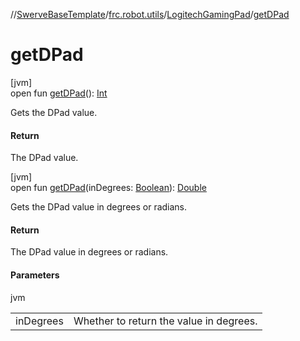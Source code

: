 //[SwerveBaseTemplate](../../../index.md)/[frc.robot.utils](../index.md)/[LogitechGamingPad](index.md)/[getDPad](get-d-pad.md)

# getDPad

[jvm]\
open fun [getDPad](get-d-pad.md)(): [Int](https://kotlinlang.org/api/latest/jvm/stdlib/kotlin/-int/index.html)

Gets the DPad value.

#### Return

The DPad value.

[jvm]\
open fun [getDPad](get-d-pad.md)(inDegrees: [Boolean](https://kotlinlang.org/api/latest/jvm/stdlib/kotlin/-boolean/index.html)): [Double](https://kotlinlang.org/api/latest/jvm/stdlib/kotlin/-double/index.html)

Gets the DPad value in degrees or radians.

#### Return

The DPad value in degrees or radians.

#### Parameters

jvm

| | |
|---|---|
| inDegrees | Whether to return the value in degrees. |
